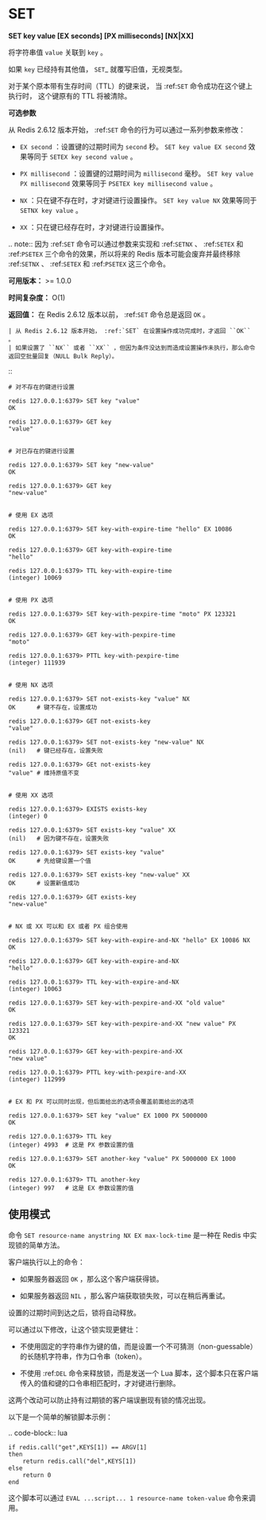 # SET


**SET key value [EX seconds] [PX milliseconds] [NX|XX]**

将字符串值 ``value`` 关联到 ``key`` 。

如果 ``key`` 已经持有其他值， `SET`_ 就覆写旧值，无视类型。

对于某个原本带有生存时间（TTL）的键来说，
当 :ref:`SET` 命令成功在这个键上执行时，
这个键原有的 TTL 将被清除。

**可选参数**

从 Redis 2.6.12 版本开始， :ref:`SET` 命令的行为可以通过一系列参数来修改：

- ``EX second`` ：设置键的过期时间为 ``second`` 秒。 ``SET key value EX second`` 效果等同于 ``SETEX key second value`` 。

- ``PX millisecond`` ：设置键的过期时间为 ``millisecond`` 毫秒。 ``SET key value PX millisecond`` 效果等同于 ``PSETEX key millisecond value`` 。

- ``NX`` ：只在键不存在时，才对键进行设置操作。 ``SET key value NX`` 效果等同于 ``SETNX key value`` 。

- ``XX`` ：只在键已经存在时，才对键进行设置操作。

.. note:: 因为 :ref:`SET` 命令可以通过参数来实现和 :ref:`SETNX` 、 :ref:`SETEX` 和 :ref:`PSETEX` 三个命令的效果，所以将来的 Redis 版本可能会废弃并最终移除 :ref:`SETNX` 、 :ref:`SETEX` 和 :ref:`PSETEX` 这三个命令。

**可用版本：**
    >= 1.0.0

**时间复杂度：**
    O(1)

**返回值：**
    在 Redis 2.6.12 版本以前， :ref:`SET` 命令总是返回 ``OK`` 。
    
    | 从 Redis 2.6.12 版本开始， :ref:`SET` 在设置操作成功完成时，才返回 ``OK`` 。
    | 如果设置了 ``NX`` 或者 ``XX`` ，但因为条件没达到而造成设置操作未执行，那么命令返回空批量回复（NULL Bulk Reply）。


::

    # 对不存在的键进行设置

    redis 127.0.0.1:6379> SET key "value"
    OK

    redis 127.0.0.1:6379> GET key
    "value"


    # 对已存在的键进行设置

    redis 127.0.0.1:6379> SET key "new-value"
    OK

    redis 127.0.0.1:6379> GET key
    "new-value"

    
    # 使用 EX 选项

    redis 127.0.0.1:6379> SET key-with-expire-time "hello" EX 10086
    OK

    redis 127.0.0.1:6379> GET key-with-expire-time
    "hello"

    redis 127.0.0.1:6379> TTL key-with-expire-time
    (integer) 10069


    # 使用 PX 选项

    redis 127.0.0.1:6379> SET key-with-pexpire-time "moto" PX 123321
    OK

    redis 127.0.0.1:6379> GET key-with-pexpire-time
    "moto"

    redis 127.0.0.1:6379> PTTL key-with-pexpire-time
    (integer) 111939


    # 使用 NX 选项

    redis 127.0.0.1:6379> SET not-exists-key "value" NX   
    OK      # 键不存在，设置成功

    redis 127.0.0.1:6379> GET not-exists-key
    "value"

    redis 127.0.0.1:6379> SET not-exists-key "new-value" NX   
    (nil)   # 键已经存在，设置失败

    redis 127.0.0.1:6379> GEt not-exists-key
    "value" # 维持原值不变


    # 使用 XX 选项

    redis 127.0.0.1:6379> EXISTS exists-key
    (integer) 0

    redis 127.0.0.1:6379> SET exists-key "value" XX
    (nil)   # 因为键不存在，设置失败

    redis 127.0.0.1:6379> SET exists-key "value"
    OK      # 先给键设置一个值

    redis 127.0.0.1:6379> SET exists-key "new-value" XX
    OK      # 设置新值成功

    redis 127.0.0.1:6379> GET exists-key
    "new-value"


    # NX 或 XX 可以和 EX 或者 PX 组合使用

    redis 127.0.0.1:6379> SET key-with-expire-and-NX "hello" EX 10086 NX
    OK

    redis 127.0.0.1:6379> GET key-with-expire-and-NX
    "hello"

    redis 127.0.0.1:6379> TTL key-with-expire-and-NX
    (integer) 10063

    redis 127.0.0.1:6379> SET key-with-pexpire-and-XX "old value"
    OK

    redis 127.0.0.1:6379> SET key-with-pexpire-and-XX "new value" PX 123321
    OK

    redis 127.0.0.1:6379> GET key-with-pexpire-and-XX
    "new value"

    redis 127.0.0.1:6379> PTTL key-with-pexpire-and-XX
    (integer) 112999


    # EX 和 PX 可以同时出现，但后面给出的选项会覆盖前面给出的选项

    redis 127.0.0.1:6379> SET key "value" EX 1000 PX 5000000
    OK

    redis 127.0.0.1:6379> TTL key
    (integer) 4993  # 这是 PX 参数设置的值

    redis 127.0.0.1:6379> SET another-key "value" PX 5000000 EX 1000
    OK

    redis 127.0.0.1:6379> TTL another-key
    (integer) 997   # 这是 EX 参数设置的值




使用模式
---------------

命令 ``SET resource-name anystring NX EX max-lock-time`` 是一种在 Redis 中实现锁的简单方法。

客户端执行以上的命令：

- 如果服务器返回 ``OK`` ，那么这个客户端获得锁。

- 如果服务器返回 ``NIL`` ，那么客户端获取锁失败，可以在稍后再重试。

设置的过期时间到达之后，锁将自动释放。

可以通过以下修改，让这个锁实现更健壮：

- 不使用固定的字符串作为键的值，而是设置一个不可猜测（non-guessable）的长随机字符串，作为口令串（token）。

- 不使用 :ref:`DEL` 命令来释放锁，而是发送一个 Lua 脚本，这个脚本只在客户端传入的值和键的口令串相匹配时，才对键进行删除。

这两个改动可以防止持有过期锁的客户端误删现有锁的情况出现。

以下是一个简单的解锁脚本示例：

.. code-block:: lua

    if redis.call("get",KEYS[1]) == ARGV[1]
    then
        return redis.call("del",KEYS[1])
    else
        return 0
    end

这个脚本可以通过 ``EVAL ...script... 1 resource-name token-value`` 命令来调用。
